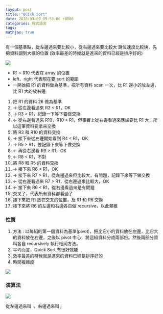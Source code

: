```yaml
---
layout: post
title: "Quick Sort"
date: 2018-03-09 15:53:00 +0800
categories: 程式語言
tags: 
mathjax: true
---
```


有一個基準點，從左邊過來要比較小，從右邊過來要比較大
跳位速度比較快，先把資料調到大概的位置
(效率最差的時候就是進來的資料已經是排序好的)

![](https://i.imgur.com/1mKg2Mi.png)

* R1 ~ R10 代表在 array 的位置
* left、right 代表現在要 sort 的範圍
* 一開始把 R1 的資料做為基準，把所有資料 scan 一次，比 R1 還小的放左邊，比 R1 大的放右邊

1. 把 R1 的資料 26 做為基準
2. → 從左邊看過來 R2 < R1，OK
3. → R3 > R1，紀錄一下等下要做交換
4. ← 從右邊看過來 R10，R10 < R1，但事實上從右邊看過來應該要比 R1 大，所以這筆資料要拿來交換
5. 將 R3 和 R10 的資料交換
6. → 接下來從左邊開始看到 R4 < R1，OK
7. → R5 > R1，要記錄下來等下做交換
8. ← 再從右邊看 R9 > R1，OK
9. ← R8 < R1，不對
10. 將 R8 和 R5 的資料交換
11. → 接下來 R6 < R1，OK
12. → 接下來 R7 > R1，從左邊過來但比較大，有問題，記錄下來等下做交換
13. ← 從右邊看過來 R7 > R1，從右邊過來比較大，OK
14. ← 接下來 R6 < R1，從右邊看過來是有問題
15. 交叉了，代表所有資料都看過了
16. 接下來把 R1 放在交叉的位置，及 R1 和 R6 交換
17. 接下來將 R6 的左邊和右邊各自做 recursive，以此類推

### 性質
1. 方法 : 以每組的第一個資料為基準(pivot)，把比它小的資料放在左邊，比它大的資料放在右邊，之後以 pivot 中心，將這組資料分成兩部份。然後兩部分資料各自 recursively 執行相同方法。
2. 平均而言，Quick Sort 有很好效能
3. 效率最差的時候就是進來的資料已經是排序好的
4. 時間複雜度

![](https://i.imgur.com/3p34lLE.png)


### 演算法

![](https://i.imgur.com/xQNPC9E.png)

從左邊過來叫 i，右邊過來叫 j